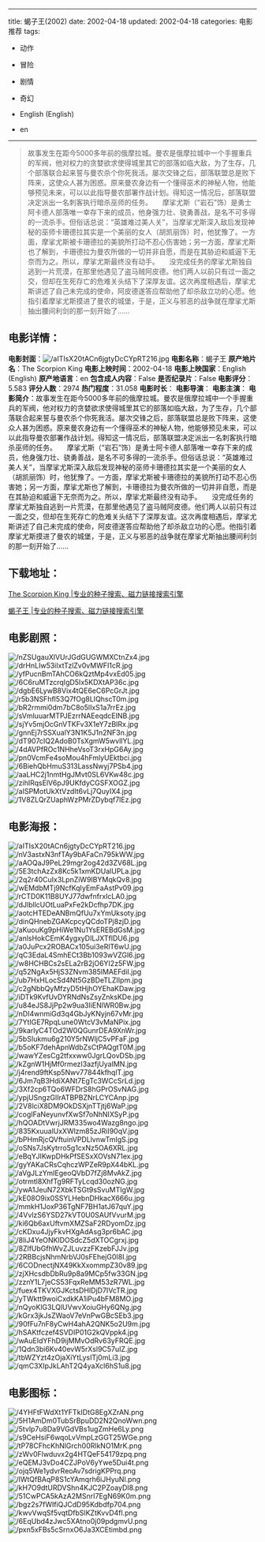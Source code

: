 
---
title: 蝎子王(2002)
date: 2002-04-18
updated: 2002-04-18
categories: 电影推荐
tags:
- 动作
- 冒险
- 剧情
- 奇幻

- English (English)
- en
---


> 故事发生在距今5000多年前的俄摩拉城。曼农是俄摩拉城中一个手握重兵的军阀，他对权力的贪婪欲求使得城里其它的部落如临大敌，为了生存，几个部落联合起来誓与曼农杀个你死我活。屡次交锋之后，部落联盟总是败下阵来，这使众人甚为困惑。原来曼农身边有一个懂得巫术的神秘人物，他能够预见未来，可以以此指导曼农部署作战计划。得知这一情况后，部落联盟决定派出一名刺客执行暗杀巫师的任务。　　摩挲尤斯（“岩石”饰）是勇士阿卡德人部落唯一幸存下来的成员，他身强力壮、骁勇善战，是名不可多得的一流杀手。但俗话总说：“英雄难过美人关”，当摩挲尤斯深入敌后发现神秘的巫师卡珊德拉其实是一个美丽的女人（胡凯丽饰）时，他犹豫了。一方面，摩挲尤斯被卡珊德拉的美貌所打动不忍心伤害她；另一方面，摩挲尤斯也了解到，卡珊德拉为曼农所做的一切并非自愿，而是在其胁迫和威逼下无奈而为之。所以，摩挲尤斯最终没有动手。　　没完成任务的摩挲尤斯独自逃到一片荒漠，在那里他遇见了盗马贼阿皮德。他们两人以前只有过一面之交，但却在生死存亡的危难关头结下了深厚友谊。这次再度相遇后，摩挲尤斯讲述了自己未完成的使命，阿皮德遂答应帮助他了却杀敌立功的心愿。他指引着摩挲尤斯摸进了曼农的城堡，于是，正义与邪恶的战争就在摩挲尤斯抽出腰间利剑的那一刻开始了……

## **电影详情**：

**电影封面**：<img src="https://image.tmdb.org/t/p/w200/aITIsX20tACn6jgtyDcCYpRT216.jpg" alt="/aITIsX20tACn6jgtyDcCYpRT216.jpg" title="/aITIsX20tACn6jgtyDcCYpRT216.jpg">
**电影名称**：蝎子王
**原产地片名**：The Scorpion King
**电影上映时间**：2002-04-18
**电影上映国家**：English (English)
**原产地语言**：en
**包含成人内容**：False
**是否纪录片**：False
**电影评分**：5.583
**评分人数**：2974
**热门程度**：31.058
**电影时长**：
**电影导演**：
**电影主演**：
**电影简介**：故事发生在距今5000多年前的俄摩拉城。曼农是俄摩拉城中一个手握重兵的军阀，他对权力的贪婪欲求使得城里其它的部落如临大敌，为了生存，几个部落联合起来誓与曼农杀个你死我活。屡次交锋之后，部落联盟总是败下阵来，这使众人甚为困惑。原来曼农身边有一个懂得巫术的神秘人物，他能够预见未来，可以以此指导曼农部署作战计划。得知这一情况后，部落联盟决定派出一名刺客执行暗杀巫师的任务。　　摩挲尤斯（“岩石”饰）是勇士阿卡德人部落唯一幸存下来的成员，他身强力壮、骁勇善战，是名不可多得的一流杀手。但俗话总说：“英雄难过美人关”，当摩挲尤斯深入敌后发现神秘的巫师卡珊德拉其实是一个美丽的女人（胡凯丽饰）时，他犹豫了。一方面，摩挲尤斯被卡珊德拉的美貌所打动不忍心伤害她；另一方面，摩挲尤斯也了解到，卡珊德拉为曼农所做的一切并非自愿，而是在其胁迫和威逼下无奈而为之。所以，摩挲尤斯最终没有动手。　　没完成任务的摩挲尤斯独自逃到一片荒漠，在那里他遇见了盗马贼阿皮德。他们两人以前只有过一面之交，但却在生死存亡的危难关头结下了深厚友谊。这次再度相遇后，摩挲尤斯讲述了自己未完成的使命，阿皮德遂答应帮助他了却杀敌立功的心愿。他指引着摩挲尤斯摸进了曼农的城堡，于是，正义与邪恶的战争就在摩挲尤斯抽出腰间利剑的那一刻开始了……

## **下载地址**：
[The Scorpion King |专业的种子搜索、磁力链接搜索引擎](https://movie.amd794.com:2083/?search=The%20Scorpion%20King&ordering=&mode=match_phrase&page_size=10&page=1)

[蝎子王 |专业的种子搜索、磁力链接搜索引擎](https://movie.amd794.com:2083/?search=%E8%9D%8E%E5%AD%90%E7%8E%8B&ordering=&mode=match_phrase&page_size=10&page=1)
 

## **电影剧照**：
<img src="https://image.tmdb.org/t/p/original/nZSUgauXlVUrJGdGUGWMXCtnZx4.jpg" alt="/nZSUgauXlVUrJGdGUGWMXCtnZx4.jpg" title="/nZSUgauXlVUrJGdGUGWMXCtnZx4.jpg"><img src="https://image.tmdb.org/t/p/original/drHnLIw53iIxtTzlZv0vMWFI1cR.jpg" alt="/drHnLIw53iIxtTzlZv0vMWFI1cR.jpg" title="/drHnLIw53iIxtTzlZv0vMWFI1cR.jpg"><img src="https://image.tmdb.org/t/p/original/yfPucnBmTAhCO6kQztMp4vxEd05.jpg" alt="/yfPucnBmTAhCO6kQztMp4vxEd05.jpg" title="/yfPucnBmTAhCO6kQztMp4vxEd05.jpg"><img src="https://image.tmdb.org/t/p/original/6C6ruMTzcrqIgD5Ix5KDXtAP36c.jpg" alt="/6C6ruMTzcrqIgD5Ix5KDXtAP36c.jpg" title="/6C6ruMTzcrqIgD5Ix5KDXtAP36c.jpg"><img src="https://image.tmdb.org/t/p/original/dgbE6LywB8Vix4tQE6eC6PcGrJt.jpg" alt="/dgbE6LywB8Vix4tQE6eC6PcGrJt.jpg" title="/dgbE6LywB8Vix4tQE6eC6PcGrJt.jpg"><img src="https://image.tmdb.org/t/p/original/r5b3NSFhfl53Q7fOg8LIQhscT0m.jpg" alt="/r5b3NSFhfl53Q7fOg8LIQhscT0m.jpg" title="/r5b3NSFhfl53Q7fOg8LIQhscT0m.jpg"><img src="https://image.tmdb.org/t/p/original/bR2rmmi0dm7bC8o5lIxS1a7rrEz.jpg" alt="/bR2rmmi0dm7bC8o5lIxS1a7rrEz.jpg" title="/bR2rmmi0dm7bC8o5lIxS1a7rrEz.jpg"><img src="https://image.tmdb.org/t/p/original/sVmluuarMTPJEzrrNAEeqdcEINB.jpg" alt="/sVmluuarMTPJEzrrNAEeqdcEINB.jpg" title="/sVmluuarMTPJEzrrNAEeqdcEINB.jpg"><img src="https://image.tmdb.org/t/p/original/sjYv5mjOcGnVTKFv3X1eY7zBIRx.jpg" alt="/sjYv5mjOcGnVTKFv3X1eY7zBIRx.jpg" title="/sjYv5mjOcGnVTKFv3X1eY7zBIRx.jpg"><img src="https://image.tmdb.org/t/p/original/gnnEj7rSSXualY3N1K5J1n2NF3n.jpg" alt="/gnnEj7rSSXualY3N1K5J1n2NF3n.jpg" title="/gnnEj7rSSXualY3N1K5J1n2NF3n.jpg"><img src="https://image.tmdb.org/t/p/original/dT907cIQ2AdoB0TsXgmW5wvlIYL.jpg" alt="/dT907cIQ2AdoB0TsXgmW5wvlIYL.jpg" title="/dT907cIQ2AdoB0TsXgmW5wvlIYL.jpg"><img src="https://image.tmdb.org/t/p/original/4dAVPfROc1NHheVsoT3rxHpG6Ay.jpg" alt="/4dAVPfROc1NHheVsoT3rxHpG6Ay.jpg" title="/4dAVPfROc1NHheVsoT3rxHpG6Ay.jpg"><img src="https://image.tmdb.org/t/p/original/pn0VcmFe4soMou4hFmlyUEktbci.jpg" alt="/pn0VcmFe4soMou4hFmlyUEktbci.jpg" title="/pn0VcmFe4soMou4hFmlyUEktbci.jpg"><img src="https://image.tmdb.org/t/p/original/6BiehQbHmuS313LassNwyj7PSb4.jpg" alt="/6BiehQbHmuS313LassNwyj7PSb4.jpg" title="/6BiehQbHmuS313LassNwyj7PSb4.jpg"><img src="https://image.tmdb.org/t/p/original/aaLHC2j1nmtHgJMvt0SL6VKw48c.jpg" alt="/aaLHC2j1nmtHgJMvt0SL6VKw48c.jpg" title="/aaLHC2j1nmtHgJMvt0SL6VKw48c.jpg"><img src="https://image.tmdb.org/t/p/original/zihIRqsElV6pJ9UKfdyCGSFXOGZ.jpg" alt="/zihIRqsElV6pJ9UKfdyCGSFXOGZ.jpg" title="/zihIRqsElV6pJ9UKfdyCGSFXOGZ.jpg"><img src="https://image.tmdb.org/t/p/original/aISPMotUkXtVzdIt6vLj7QuyIX4.jpg" alt="/aISPMotUkXtVzdIt6vLj7QuyIX4.jpg" title="/aISPMotUkXtVzdIt6vLj7QuyIX4.jpg"><img src="https://image.tmdb.org/t/p/original/1V8ZLQrZUaphWzPMrZDybqf7lEz.jpg" alt="/1V8ZLQrZUaphWzPMrZDybqf7lEz.jpg" title="/1V8ZLQrZUaphWzPMrZDybqf7lEz.jpg">

## **电影海报**：
<img src="https://image.tmdb.org/t/p/original/aITIsX20tACn6jgtyDcCYpRT216.jpg" alt="/aITIsX20tACn6jgtyDcCYpRT216.jpg" title="/aITIsX20tACn6jgtyDcCYpRT216.jpg"><img src="https://image.tmdb.org/t/p/original/nV3astxN3nfTAy9bAFaCn795kWW.jpg" alt="/nV3astxN3nfTAy9bAFaCn795kWW.jpg" title="/nV3astxN3nfTAy9bAFaCn795kWW.jpg"><img src="https://image.tmdb.org/t/p/original/aAOQaJ9PeL29mgr2og42d3ZV68L.jpg" alt="/aAOQaJ9PeL29mgr2og42d3ZV68L.jpg" title="/aAOQaJ9PeL29mgr2og42d3ZV68L.jpg"><img src="https://image.tmdb.org/t/p/original/5E3tchAzZx8Kc5k1xmKDUalUPLa.jpg" alt="/5E3tchAzZx8Kc5k1xmKDUalUPLa.jpg" title="/5E3tchAzZx8Kc5k1xmKDUalUPLa.jpg"><img src="https://image.tmdb.org/t/p/original/2q2r40CuIx3LpnZiW9IBYMqkQv8.jpg" alt="/2q2r40CuIx3LpnZiW9IBYMqkQv8.jpg" title="/2q2r40CuIx3LpnZiW9IBYMqkQv8.jpg"><img src="https://image.tmdb.org/t/p/original/wEMdbMTj9NcfKqIyEmFaAstPv09.jpg" alt="/wEMdbMTj9NcfKqIyEmFaAstPv09.jpg" title="/wEMdbMTj9NcfKqIyEmFaAstPv09.jpg"><img src="https://image.tmdb.org/t/p/original/rCTD0K11B8UYJ77dwfnfrxIcLA0.jpg" alt="/rCTD0K11B8UYJ77dwfnfrxIcLA0.jpg" title="/rCTD0K11B8UYJ77dwfnfrxIcLA0.jpg"><img src="https://image.tmdb.org/t/p/original/dJlbllcUOtLuaPxFe2kDcfhp7DK.jpg" alt="/dJlbllcUOtLuaPxFe2kDcfhp7DK.jpg" title="/dJlbllcUOtLuaPxFe2kDcfhp7DK.jpg"><img src="https://image.tmdb.org/t/p/original/aotcHTEDeANBmQfUu7xYmUksoty.jpg" alt="/aotcHTEDeANBmQfUu7xYmUksoty.jpg" title="/aotcHTEDeANBmQfUu7xYmUksoty.jpg"><img src="https://image.tmdb.org/t/p/original/dinQHnebZGAKcpcyQCdoTPj8zjD.jpg" alt="/dinQHnebZGAKcpcyQCdoTPj8zjD.jpg" title="/dinQHnebZGAKcpcyQCdoTPj8zjD.jpg"><img src="https://image.tmdb.org/t/p/original/aKuouKg9pHiWe1Nu1YsEREBdGsM.jpg" alt="/aKuouKg9pHiWe1Nu1YsEREBdGsM.jpg" title="/aKuouKg9pHiWe1Nu1YsEREBdGsM.jpg"><img src="https://image.tmdb.org/t/p/original/anlsHokCEmK4ygxyDILJXTflDU6.jpg" alt="/anlsHokCEmK4ygxyDILJXTflDU6.jpg" title="/anlsHokCEmK4ygxyDILJXTflDU6.jpg"><img src="https://image.tmdb.org/t/p/original/a0JuPcx2ROBACx105ui3eRlT6wU.jpg" alt="/a0JuPcx2ROBACx105ui3eRlT6wU.jpg" title="/a0JuPcx2ROBACx105ui3eRlT6wU.jpg"><img src="https://image.tmdb.org/t/p/original/qC3EdaL4SmhECt3Bb1093wVZGl6.jpg" alt="/qC3EdaL4SmhECt3Bb1093wVZGl6.jpg" title="/qC3EdaL4SmhECt3Bb1093wVZGl6.jpg"><img src="https://image.tmdb.org/t/p/original/w8HCHBCs2sELa2rB2jO6YI2z5FW.jpg" alt="/w8HCHBCs2sELa2rB2jO6YI2z5FW.jpg" title="/w8HCHBCs2sELa2rB2jO6YI2z5FW.jpg"><img src="https://image.tmdb.org/t/p/original/q52NgAx5HjS3ZNvm385lMAEFdiI.jpg" alt="/q52NgAx5HjS3ZNvm385lMAEFdiI.jpg" title="/q52NgAx5HjS3ZNvm385lMAEFdiI.jpg"><img src="https://image.tmdb.org/t/p/original/ub7HxHLocSd4Nt5GzBDeTLZIIpm.jpg" alt="/ub7HxHLocSd4Nt5GzBDeTLZIIpm.jpg" title="/ub7HxHLocSd4Nt5GzBDeTLZIIpm.jpg"><img src="https://image.tmdb.org/t/p/original/c2gNbbQyMfzyD5tHjhOYEhaKDaw.jpg" alt="/c2gNbbQyMfzyD5tHjhOYEhaKDaw.jpg" title="/c2gNbbQyMfzyD5tHjhOYEhaKDaw.jpg"><img src="https://image.tmdb.org/t/p/original/iDTk9KvfUvDYRNdNsZsyZnksKDe.jpg" alt="/iDTk9KvfUvDYRNdNsZsyZnksKDe.jpg" title="/iDTk9KvfUvDYRNdNsZsyZnksKDe.jpg"><img src="https://image.tmdb.org/t/p/original/u84eJS8JjPp2w9ua3IiENlWR0Bw.jpg" alt="/u84eJS8JjPp2w9ua3IiENlWR0Bw.jpg" title="/u84eJS8JjPp2w9ua3IiENlWR0Bw.jpg"><img src="https://image.tmdb.org/t/p/original/nDI4wnmiGd3q4GbJyKNyjn67vMr.jpg" alt="/nDI4wnmiGd3q4GbJyKNyjn67vMr.jpg" title="/nDI4wnmiGd3q4GbJyKNyjn67vMr.jpg"><img src="https://image.tmdb.org/t/p/original/7YtIGE7RpqLune0WtcV3vMaNPix.jpg" alt="/7YtIGE7RpqLune0WtcV3vMaNPix.jpg" title="/7YtIGE7RpqLune0WtcV3vMaNPix.jpg"><img src="https://image.tmdb.org/t/p/original/9karlyC4TOd2W0QGunrDEA9XnWr.jpg" alt="/9karlyC4TOd2W0QGunrDEA9XnWr.jpg" title="/9karlyC4TOd2W0QGunrDEA9XnWr.jpg"><img src="https://image.tmdb.org/t/p/original/5bSIukmu6g210Y5rNWljC5vPFaF.jpg" alt="/5bSIukmu6g210Y5rNWljC5vPFaF.jpg" title="/5bSIukmu6g210Y5rNWljC5vPFaF.jpg"><img src="https://image.tmdb.org/t/p/original/b5oKF7dehApnWdbZsCtPAQgtT0M.jpg" alt="/b5oKF7dehApnWdbZsCtPAQgtT0M.jpg" title="/b5oKF7dehApnWdbZsCtPAQgtT0M.jpg"><img src="https://image.tmdb.org/t/p/original/wawYZesCg2tfxxww0JgrLQovDSb.jpg" alt="/wawYZesCg2tfxxww0JgrLQovDSb.jpg" title="/wawYZesCg2tfxxww0JgrLQovDSb.jpg"><img src="https://image.tmdb.org/t/p/original/kZgnW1HjMf0rmezI3azfjUyaIMN.jpg" alt="/kZgnW1HjMf0rmezI3azfjUyaIMN.jpg" title="/kZgnW1HjMf0rmezI3azfjUyaIMN.jpg"><img src="https://image.tmdb.org/t/p/original/j4rend9ftKsp5Nwv77844kfhqlT.jpg" alt="/j4rend9ftKsp5Nwv77844kfhqlT.jpg" title="/j4rend9ftKsp5Nwv77844kfhqlT.jpg"><img src="https://image.tmdb.org/t/p/original/6Jm7qB3HdiXANt7EgTc3WCcSrLd.jpg" alt="/6Jm7qB3HdiXANt7EgTc3WCcSrLd.jpg" title="/6Jm7qB3HdiXANt7EgTc3WCcSrLd.jpg"><img src="https://image.tmdb.org/t/p/original/3Xf2cp6TQo6WFDrS8hGPrOSvNAG.jpg" alt="/3Xf2cp6TQo6WFDrS8hGPrOSvNAG.jpg" title="/3Xf2cp6TQo6WFDrS8hGPrOSvNAG.jpg"><img src="https://image.tmdb.org/t/p/original/ypjUSngzGlIrATBPBZNrLCYCAnp.jpg" alt="/ypjUSngzGlIrATBPBZNrLCYCAnp.jpg" title="/ypjUSngzGlIrATBPBZNrLCYCAnp.jpg"><img src="https://image.tmdb.org/t/p/original/2V8lciX8DM9OkDSXjnTTjtj6WaP.jpg" alt="/2V8lciX8DM9OkDSXjnTTjtj6WaP.jpg" title="/2V8lciX8DM9OkDSXjnTTjtj6WaP.jpg"><img src="https://image.tmdb.org/t/p/original/cogIFaNeyunvfXwSf7oNhNIXSyP.jpg" alt="/cogIFaNeyunvfXwSf7oNhNIXSyP.jpg" title="/cogIFaNeyunvfXwSf7oNhNIXSyP.jpg"><img src="https://image.tmdb.org/t/p/original/hQOADtVwrjJRM335wo4Wazg8ngo.jpg" alt="/hQOADtVwrjJRM335wo4Wazg8ngo.jpg" title="/hQOADtVwrjJRM335wo4Wazg8ngo.jpg"><img src="https://image.tmdb.org/t/p/original/835KxuualUxXWlzm85zJRiI90qV.jpg" alt="/835KxuualUxXWlzm85zJRiI90qV.jpg" title="/835KxuualUxXWlzm85zJRiI90qV.jpg"><img src="https://image.tmdb.org/t/p/original/bPHmRjcQVftuinVPDLlvnwTmIgS.jpg" alt="/bPHmRjcQVftuinVPDLlvnwTmIgS.jpg" title="/bPHmRjcQVftuinVPDLlvnwTmIgS.jpg"><img src="https://image.tmdb.org/t/p/original/oSNs7JsKytrro5g1cxNz5OA6XRL.jpg" alt="/oSNs7JsKytrro5g1cxNz5OA6XRL.jpg" title="/oSNs7JsKytrro5g1cxNz5OA6XRL.jpg"><img src="https://image.tmdb.org/t/p/original/eBqYJIKwpDHkPfSESxXOVsN71ex.jpg" alt="/eBqYJIKwpDHkPfSESxXOVsN71ex.jpg" title="/eBqYJIKwpDHkPfSESxXOVsN71ex.jpg"><img src="https://image.tmdb.org/t/p/original/gyYAKaCRsCqhczWPZeR9pX44bKL.jpg" alt="/gyYAKaCRsCqhczWPZeR9pX44bKL.jpg" title="/gyYAKaCRsCqhczWPZeR9pX44bKL.jpg"><img src="https://image.tmdb.org/t/p/original/aVgJLzYmIEgeoQVbD7fZj8MvAkZ.jpg" alt="/aVgJLzYmIEgeoQVbD7fZj8MvAkZ.jpg" title="/aVgJLzYmIEgeoQVbD7fZj8MvAkZ.jpg"><img src="https://image.tmdb.org/t/p/original/otrmtl8XhfTg9RFTyLcqd30ozNG.jpg" alt="/otrmtl8XhfTg9RFTyLcqd30ozNG.jpg" title="/otrmtl8XhfTg9RFTyLcqd30ozNG.jpg"><img src="https://image.tmdb.org/t/p/original/ywA1JeuN72XbkTSGt9sSvuMTIgW.jpg" alt="/ywA1JeuN72XbkTSGt9sSvuMTIgW.jpg" title="/ywA1JeuN72XbkTSGt9sSvuMTIgW.jpg"><img src="https://image.tmdb.org/t/p/original/kE08O9ix0SSYLHebnDHkacX666u.jpg" alt="/kE08O9ix0SSYLHebnDHkacX666u.jpg" title="/kE08O9ix0SSYLHebnDHkacX666u.jpg"><img src="https://image.tmdb.org/t/p/original/mmkH1JoxP36TgNF7BH1atJ67quY.jpg" alt="/mmkH1JoxP36TgNF7BH1atJ67quY.jpg" title="/mmkH1JoxP36TgNF7BH1atJ67quY.jpg"><img src="https://image.tmdb.org/t/p/original/4VvlzS6YSD27kVT0U0SAUfVvurM.jpg" alt="/4VvlzS6YSD27kVT0U0SAUfVvurM.jpg" title="/4VvlzS6YSD27kVT0U0SAUfVvurM.jpg"><img src="https://image.tmdb.org/t/p/original/ki6Qb6axUftvmXMZSaF2RDyomDz.jpg" alt="/ki6Qb6axUftvmXMZSaF2RDyomDz.jpg" title="/ki6Qb6axUftvmXMZSaF2RDyomDz.jpg"><img src="https://image.tmdb.org/t/p/original/cKDxu4JjyFkvHXgAdAsg3pr6bAC.jpg" alt="/cKDxu4JjyFkvHXgAdAsg3pr6bAC.jpg" title="/cKDxu4JjyFkvHXgAdAsg3pr6bAC.jpg"><img src="https://image.tmdb.org/t/p/original/8liJ4YeONKlDOSdcZ5dXTOCgrxj.jpg" alt="/8liJ4YeONKlDOSdcZ5dXTOCgrxj.jpg" title="/8liJ4YeONKlDOSdcZ5dXTOCgrxj.jpg"><img src="https://image.tmdb.org/t/p/original/8ZlfUbGfhWvZJLuvzzFKzebFJJv.jpg" alt="/8ZlfUbGfhWvZJLuvzzFKzebFJJv.jpg" title="/8ZlfUbGfhWvZJLuvzzFKzebFJJv.jpg"><img src="https://image.tmdb.org/t/p/original/2RBBcjsNhmNrbVJ0sFEhejG0I8I.jpg" alt="/2RBBcjsNhmNrbVJ0sFEhejG0I8I.jpg" title="/2RBBcjsNhmNrbVJ0sFEhejG0I8I.jpg"><img src="https://image.tmdb.org/t/p/original/6CODnectjNX49KkXxommpZ30v89.jpg" alt="/6CODnectjNX49KkXxommpZ30v89.jpg" title="/6CODnectjNX49KkXxommpZ30v89.jpg"><img src="https://image.tmdb.org/t/p/original/zjXHcsdbDbRu9p8a9MCp5fw33GN.jpg" alt="/zjXHcsdbDbRu9p8a9MCp5fw33GN.jpg" title="/zjXHcsdbDbRu9p8a9MCp5fw33GN.jpg"><img src="https://image.tmdb.org/t/p/original/zznY1L7jeCS53FqxReMM53zR7WL.jpg" alt="/zznY1L7jeCS53FqxReMM53zR7WL.jpg" title="/zznY1L7jeCS53FqxReMM53zR7WL.jpg"><img src="https://image.tmdb.org/t/p/original/fuex4TKVXGJKctsDHIDjD7IVcTR.jpg" alt="/fuex4TKVXGJKctsDHIDjD7IVcTR.jpg" title="/fuex4TKVXGJKctsDHIDjD7IVcTR.jpg"><img src="https://image.tmdb.org/t/p/original/yTWktt9woiCxdkKA1iPu4bFM8MO.jpg" alt="/yTWktt9woiCxdkKA1iPu4bFM8MO.jpg" title="/yTWktt9woiCxdkKA1iPu4bFM8MO.jpg"><img src="https://image.tmdb.org/t/p/original/nQyoKlG3LQlUVwvXoiuGHy6QNg.jpg" alt="/nQyoKlG3LQlUVwvXoiuGHy6QNg.jpg" title="/nQyoKlG3LQlUVwvXoiuGHy6QNg.jpg"><img src="https://image.tmdb.org/t/p/original/kGrx3jkJsZWaoV7eVnPwGBcSEb3.jpg" alt="/kGrx3jkJsZWaoV7eVnPwGBcSEb3.jpg" title="/kGrx3jkJsZWaoV7eVnPwGBcSEb3.jpg"><img src="https://image.tmdb.org/t/p/original/90fFu7nF8yCwH4ahA2QNK5o2U9m.jpg" alt="/90fFu7nF8yCwH4ahA2QNK5o2U9m.jpg" title="/90fFu7nF8yCwH4ahA2QNK5o2U9m.jpg"><img src="https://image.tmdb.org/t/p/original/hSAKtfczef4SVDIP01G2kQVppk4.jpg" alt="/hSAKtfczef4SVDIP01G2kQVppk4.jpg" title="/hSAKtfczef4SVDIP01G2kQVppk4.jpg"><img src="https://image.tmdb.org/t/p/original/wAuEIdYFhD9ijMMvOdRv63yFRQE.jpg" alt="/wAuEIdYFhD9ijMMvOdRv63yFRQE.jpg" title="/wAuEIdYFhD9ijMMvOdRv63yFRQE.jpg"><img src="https://image.tmdb.org/t/p/original/1Qdn3bi6Kv40evW5rXsl9C57uIZ.jpg" alt="/1Qdn3bi6Kv40evW5rXsl9C57uIZ.jpg" title="/1Qdn3bi6Kv40evW5rXsl9C57uIZ.jpg"><img src="https://image.tmdb.org/t/p/original/tbWZYzt4zOjaXiYtLysITj0mLi3.jpg" alt="/tbWZYzt4zOjaXiYtLysITj0mLi3.jpg" title="/tbWZYzt4zOjaXiYtLysITj0mLi3.jpg"><img src="https://image.tmdb.org/t/p/original/qmC3XIpJkLAhT2Q4yaXcl6hS1u8.jpg" alt="/qmC3XIpJkLAhT2Q4yaXcl6hS1u8.jpg" title="/qmC3XIpJkLAhT2Q4yaXcl6hS1u8.jpg">

## **电影图标**：
<img src="https://image.tmdb.org/t/p/original/4YHFtFWdXt1YFTkIDtG8EgXZrAN.png" alt="/4YHFtFWdXt1YFTkIDtG8EgXZrAN.png" title="/4YHFtFWdXt1YFTkIDtG8EgXZrAN.png"><img src="https://image.tmdb.org/t/p/original/5H1AmDm0TubSrBpuDD2N2QnoWwn.png" alt="/5H1AmDm0TubSrBpuDD2N2QnoWwn.png" title="/5H1AmDm0TubSrBpuDD2N2QnoWwn.png"><img src="https://image.tmdb.org/t/p/original/5tvlp7u8Da9VGdVBs1ugZmHe6Ly.png" alt="/5tvlp7u8Da9VGdVBs1ugZmHe6Ly.png" title="/5tvlp7u8Da9VGdVBs1ugZmHe6Ly.png"><img src="https://image.tmdb.org/t/p/original/s9CeHsiF6wqoLvVmpLzGGT25WGe.png" alt="/s9CeHsiF6wqoLvVmpLzGGT25WGe.png" title="/s9CeHsiF6wqoLvVmpLzGGT25WGe.png"><img src="https://image.tmdb.org/t/p/original/tP78CFhcKhNlGrch00RlkNO1MrK.png" alt="/tP78CFhcKhNlGrch00RlkNO1MrK.png" title="/tP78CFhcKhNlGrch00RlkNO1MrK.png"><img src="https://image.tmdb.org/t/p/original/zWv0Flwduvx2g4HTQeF54179zpq.png" alt="/zWv0Flwduvx2g4HTQeF54179zpq.png" title="/zWv0Flwduvx2g4HTQeF54179zpq.png"><img src="https://image.tmdb.org/t/p/original/eQEMJ3vDo4CZJPoV6yYwe5Dui4t.png" alt="/eQEMJ3vDo4CZJPoV6yYwe5Dui4t.png" title="/eQEMJ3vDo4CZJPoV6yYwe5Dui4t.png"><img src="https://image.tmdb.org/t/p/original/ojq5We1ydvrReoAv7sdrigKPPrq.png" alt="/ojq5We1ydvrReoAv7sdrigKPPrq.png" title="/ojq5We1ydvrReoAv7sdrigKPPrq.png"><img src="https://image.tmdb.org/t/p/original/lWtQfBAqP8S1cYAmqrh6iJHyuNl.png" alt="/lWtQfBAqP8S1cYAmqrh6iJHyuNl.png" title="/lWtQfBAqP8S1cYAmqrh6iJHyuNl.png"><img src="https://image.tmdb.org/t/p/original/kH7O9dtURDVShn4KJC2PZoayDI8.png" alt="/kH7O9dtURDVShn4KJC2PZoayDI8.png" title="/kH7O9dtURDVShn4KJC2PZoayDI8.png"><img src="https://image.tmdb.org/t/p/original/51CwPCA5kAzA2MSnrI7EgN69K0m.png" alt="/51CwPCA5kAzA2MSnrI7EgN69K0m.png" title="/51CwPCA5kAzA2MSnrI7EgN69K0m.png"><img src="https://image.tmdb.org/t/p/original/bgz2s7fWIfiQJCdD95Kdbdfp704.png" alt="/bgz2s7fWIfiQJCdD95Kdbdfp704.png" title="/bgz2s7fWIfiQJCdD95Kdbdfp704.png"><img src="https://image.tmdb.org/t/p/original/kwvVwqSf5vqtDfbSlKZtKvvD4fl.png" alt="/kwvVwqSf5vqtDfbSlKZtKvvD4fl.png" title="/kwvVwqSf5vqtDfbSlKZtKvvD4fl.png"><img src="https://image.tmdb.org/t/p/original/6EqUbd4zJwc5XAtno0j09pdgmvU.png" alt="/6EqUbd4zJwc5XAtno0j09pdgmvU.png" title="/6EqUbd4zJwc5XAtno0j09pdgmvU.png"><img src="https://image.tmdb.org/t/p/original/pxn5xFBs5cSrnxO6Ja3XCEtimbd.png" alt="/pxn5xFBs5cSrnxO6Ja3XCEtimbd.png" title="/pxn5xFBs5cSrnxO6Ja3XCEtimbd.png">
